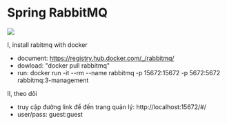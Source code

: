 <h1>Spring RabbitMQ</h1>

<img src="producer/src/main/resources/Screenshot%202023-10-23%20003952.png">

I, install rabitmq with docker

 - document: https://registry.hub.docker.com/_/rabbitmq/
 - dowload: "docker pull rabbitmq"
 - run: docker run -it --rm --name rabbitmq -p 15672:15672 -p 5672:5672 rabbitmq:3-management

II, theo dõi
 
 - truy cập đường link để đến trang quản lý: http://localhost:15672/#/
 - user/pass: guest:guest